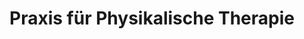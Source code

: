 ---
title: "Praxis für Physikalische Therapie"
url: /pforzheim/praxis-fuer-physikalische-therapie/
shop: Massage
---